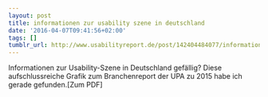 ```yaml
---
layout: post
title: informationen zur usability szene in deutschland
date: '2016-04-07T09:41:56+02:00'
tags: []
tumblr_url: http://www.usabilityreport.de/post/142404484077/informationen-zur-usability-szene-in-deutschland
---
```

Informationen zur Usability-Szene in Deutschland gefällig? Diese aufschlussreiche Grafik zum Branchenreport der UPA zu 2015 habe ich gerade gefunden.[Zum PDF]
